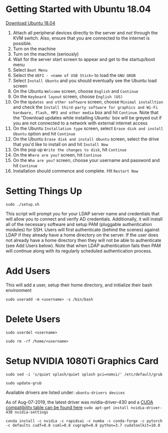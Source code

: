 # Getting Started with Ubuntu 18.04

[Download Ubuntu 18.04](http://releases.ubuntu.com/18.04/)

1. Attach all peripheral devices directly to the server and not through the KVM switch. Also, ensure that you are connected to the internet is possible.
2. Turn on the machine
3. Turn on the machine (seriously)
4. Wait for the server start screen to appear and get to the startup/boot menu
5. Select `Boot Menu`
6. Select the `UEFI - <name of USB Stick>` to load the `GNU GRUB` 
7. Select `Install Ubuntu` and you should eventually see the Ubuntu load screen
8. On the Ubuntu `Welcome` screen, choose `English` and `Continue`
9. On the `Keyboard layout` screen, choose `English (US)`
10. On the `Updates and other software` screen, choose `Minimal installtion` and check the `Install third-party software for graphics and Wi-Fi hardware, Flash, MP3 and other media` box and hit `Continue`. Note that the "Download updates while installing Ubuntu` box will be greyed out if you are not connected to a network with external internet access
11. On the Ubuntu `Installation type` screen, select `Erase disk and install Ubuntu` option and hit `Continue`
12. On the Ubuntu `Erase disk and install Ubuntu` screen, select the drive that you'd like to install on and hit `Install Now`
13. On the pop up `Write the changes to disk`, hit `Continue`
14. On the `Where are you?` screen, hit `Continue`
15. On the `Who are you?` screen, choose your username and password and hit `Continue`
16. Installation should commence and complete. Hit `Restart Now`

# Setting Things Up

`sudo ./setup.sh`

This script will prompt you for your LDAP server name and credentials that will allow you to connect and verify AD credentials. Additionally, it will install all of the necessary software and setup PAM (pluggable authentication modules) for SSH. Users will first authenticate (behind the scenes) against LDAP if they already have a home directory on the server. If the user does not already have a home directory then they will not be able to authenticate (see Add Users below). Note that when LDAP authentication fails then PAM will continue along with its regularly scheduled authentication process.

# Add Users 

This will add a user, setup their home directory, and initialize their bash environment

`sudo useradd -m <username> -s /bin/bash`

# Delete Users

`sudo userdel <username>`

`sudo rm -rf /home/<username>`

# Setup NVIDIA 1080Ti Graphics Card
`sudo sed -i 's/quiet splash/quiet splash pci=nomsi/' /etc/default/grub`

`sudo update-grub`

Available drivers are listed under:
`ubuntu-drivers devices`

As of Aug-07-2019, the latest driver was nvidia-driver-430 and a [CUDA compatibility table can be found here](https://docs.nvidia.com/cuda/cuda-toolkit-release-notes/index.html)
`sudo apt-get install nvidia-driver-430 nvidia-settings`

`conda install -c nvidia -c rapidsai -c numba -c conda-forge -c pytorch -c defaults cudf=0.8 cuml=0.8 cugraph=0.8 python=3.7 cudatoolkit=10.0`
